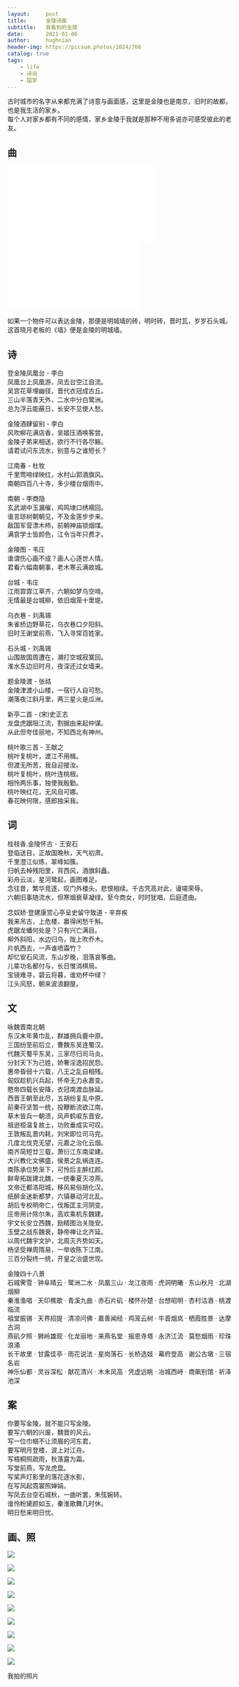 ```yaml
---
layout:     post
title:      金陵诗画
subtitle:   我看到的金陵
date:       2021-01-06
author:     hughnian
header-img: https://picsum.photos/1024/768
catalog: true
tags:
    - life
    - 诗词
    - 国学
---
```


古时城市的名字从来都充满了诗意与画面感，这里是金陵也是南京，旧时的故都，也是我生活的家乡。     
每个人对家乡都有不同的感情，家乡金陵于我就是那种不用多说亦可感受彼此的老友。   

## 曲

<iframe frameborder="no" border="0" marginwidth="0" marginheight="0" width=330 height=86 src="//music.163.com/outchain/player?type=2&id=1390431619&auto=1&height=66"></iframe>   

<iframe frameborder="no" border="0" marginwidth="0" marginheight="0" width=330 height=86 src="//music.163.com/outchain/player?type=2&id=2042964077&auto=1&height=66"></iframe>  

<iframe src="//player.bilibili.com/player.html?aid=227842390&bvid=BV1ih411j7ti&cid=1113365463&p=1" scrolling="no" border="0" frameborder="no" framespacing="0" allowfullscreen="true"> </iframe>  

如果一个物件可以表达金陵，那便是明城墙的砖，明时砖，晋时瓦，岁岁石头城。这首晓月老板的《墙》便是金陵的明城墙。   


## 诗

登金陵凤凰台 - 李白  
凤凰台上凤凰游，凤去台空江自流。  
吴宫花草埋幽径，晋代衣冠成古丘。  
三山半落青天外，二水中分白鹭洲。   
总为浮云能蔽日，长安不见使人愁。  



金陵酒肆留别 - 李白  
风吹柳花满店香，吴姬压酒唤客尝。   
金陵子弟来相送，欲行不行各尽觞。   
请君试问东流水，别意与之谁短长？  


江南春 - 杜牧   
千里莺啼绿映红，水村山郭酒旗风。   
南朝四百八十寺，多少楼台烟雨中。    


南朝 - 李商隐  
玄武湖中玉漏催，鸡鸣埭口绣襦回。  
谁言琼树朝朝见，不及金莲步步来。  
敌国军营漂木杮，前朝神庙锁烟煤。  
满宫学士皆颜色，江令当年只费才。 


金陵图 - 韦庄   
谁谓伤心画不成？画人心逐世人情。   
君看六幅南朝事，老木寒云满故城。   



台城 - 韦庄   
江雨霏霏江草齐，六朝如梦鸟空啼。   
无情最是台城柳，依旧烟笼十里堤。   



乌衣巷 - 刘禹锡    
朱雀桥边野草花，乌衣巷口夕阳斜。   
旧时王谢堂前燕，飞入寻常百姓家。   



石头城 - 刘禹锡   
山围故国周遭在，潮打空城寂寞回。   
淮水东边旧时月，夜深还过女墙来。   



题金陵渡 - 张祜  
金陵津渡小山楼，一宿行人自可愁。  
潮落夜江斜月里，两三星火是瓜洲。     


新亭二首 - (宋)史正志  
龙盘虎踞阻江流，割据由来起仲谋。   
从此但夸佳丽地，不知西北有神州。   


桃叶歌三首 - 王献之   
桃叶复桃叶，渡江不用楫。      
但渡无所苦，我自迎接汝。   
桃叶复桃叶，桃叶连桃根。   
相怜两乐事，独使我殷勤。   
桃叶映红花，无风自可娜。   
春花映何限，感郎独采我。   


## 词 

桂枝香.金陵怀古 - 王安石  
登临送目，正故国晚秋，天气初肃。  
千里澄江似练，翠峰如簇。  
归帆去棹残阳里，背西风，酒旗斜矗。   
彩舟云淡，星河鹭起，画图难足。   
念往昔，繁华竞逐，叹门外楼头，悲恨相续。千古凭高对此，谩嗟荣辱。  
六朝旧事随流水，但寒烟衰草凝绿。至今商女，时时犹唱，后庭遗曲。    



念奴娇·登建康赏心亭呈史留守致道 - 辛弃疾   
我来吊古，上危楼，赢得闲愁千斛。   
虎踞龙蟠何处是？只有兴亡满目。   
柳外斜阳，水边归鸟，陇上吹乔木。    
片帆西去，一声谁喷霜竹？  
却忆安石风流，东山岁晚，泪落哀筝曲。   
儿辈功名都付与，长日惟消棋局。   
宝镜难寻，碧云将暮，谁劝杯中绿？   
江头风怒，朝来波浪翻屋。   
   

## 文

咏魏晋南北朝  
东汉末年黄巾乱，群雄拥兵鹿中原。  
三国纷至前后立，曹魏东吴连蜀汉。  
代魏灭蜀平东吴，三家尽归司马炎。  
分封天下为己姓，娇奢淫逸招民怨。  
惠帝昏弱十六载，八王之乱自相残。  
匈奴趁机兴兵起，怀帝无力永嘉变。  
愍帝四载长安降，衣冠南渡血脉延。  
西晋王朝至此尽，五胡纷复乱中原。  
前秦苻坚暂一统，投鞭断流欲江南。  
草木皆兵一朝溃，风声鹤唳东晋安。  
祖逊桓温复故土，功败垂成实可叹。  
王敦叛乱晋内耗，刘宋即位司马完。  
几度北伐克无望，元嘉之治化云烟。  
南齐简短廿三载，萧衍江东南梁建。  
大兴教化文佛盛，侯景之乱祸连连。   
南陈承位势渐下，可怜后主醉红颜。   
鲜卑拓跋建北魏，一统秦夏灭凉燕。   
文帝迁都洛阳城，移风易俗胡化汉。   
纸醉金迷新都梦，六镇暴动河北乱。   
胡后专权明帝亡，伐叛匡主河阴变。   
庄帝用计除尔朱，高欢乘机东魏建。   
宇文长安立西魏，励精图治关陇安。   
玉壁之战东魏衰，静帝禅让北齐延。   
以周代魏宇文护，北周灭齐势如天。   
杨坚受禅周隋易，一举收陈下江南。   
三百分裂终一统，开皇之治盛世现。  



金陵四十八景      
石城霁雪 · 钟阜晴云 · 鹭洲二水 · 凤凰三山 · 龙江夜雨 · 虎洞明曦 · 东山秋月 · 北湖烟柳   
秦淮渔唱 · 天印樵歌 · 青溪九曲 · 赤石片矶 · 楼怀孙楚 · 台想昭明 · 杏村沽酒 · 桃渡临流    
祖堂振锡 · 天界招提 · 清凉问佛 · 嘉善闻经 · 鸡笼云树 · 牛首烟岚 · 栖霞胜景 · 达摩古洞    
燕矶夕照 · 狮岭雄观 · 化龙丽地 · 来燕名堂 · 报恩寺塔 · 永济江流 · 莫愁烟雨 · 珍珠浪涌    
长干故里 · 甘露佳亭 · 雨花说法 · 星岗落石 · 长桥选妓 · 幕府登高 · 谢公古墩 · 三宿名岩    
神乐仙都 · 灵谷深松 · 献花清兴 · 木末风高 · 凭虚远眺 · 冶城西峙 · 商飙别馆 · 祈泽池深    


## 案  

你要写金陵，就不能只写金陵。  
要写六朝的兴废，魏晋的风云。   
写一位巾帼不让须眉的河东君，   
要写明月登楼，波上对江舟。   
写梧桐照疏雨，秋落露为霜。   
写堂前燕，写龙虎盘。   
写桨声灯影里的落花逐水影，   
在写风起霓裳照婵娟，   
写凤去台空石城秋，一曲听罢，朱弦婉转。   
谁怜粉黛颜如玉，秦淮歌舞几时休。   
明日愁来明日忧。   


## 画、照
![](/img/photo/20210808181812.jpg)

![](/img/photo/20210106110000.jpg)

![](/img/photo/20210106105943.jpg)

![](/img/photo/20210106105900.jpg)

![](/img/photo/20210106105927.jpg)

![](/img/photo/20210106105934.jpg)

![](/img/photo/20210113095329.jpg)

![](/img/photo/20210113095307.jpg)

![](/img/photo/20210113095322.jpg)

我拍的照片  


